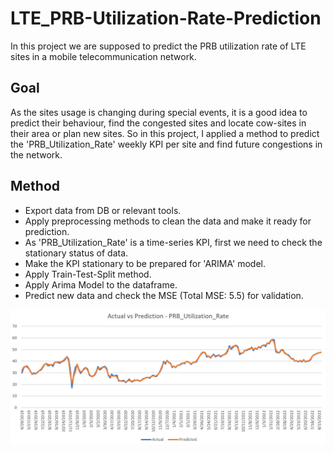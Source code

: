# LTE_PRB-Utilization-Rate-Prediction
In this project we are supposed to predict the PRB utilization rate of LTE sites in a mobile telecommunication network.

## Goal
As the sites usage is changing during special events, it is a good idea to predict their behaviour, find the congested sites and locate cow-sites in their area or plan new sites. So in this project, I applied a method to predict the 'PRB_Utilization_Rate' weekly KPI per site and find future congestions in the network.

## Method
- Export data from DB or relevant tools.
- Apply preprocessing methods to clean the data and make it ready for prediction.
- As 'PRB_Utilization_Rate' is a time-series KPI, first we need to check the stationary status of data.
- Make the KPI stationary to be prepared for 'ARIMA' model.
- Apply Train-Test-Split method.
- Apply Arima Model to the dataframe.
- Predict new data and check the MSE (Total MSE: 5.5) for validation.


<img src=https://github.com/HadisAB/LTE_PRB-Utilization-Rate-Prediction/blob/main/PredictionPlot.jpg/>
